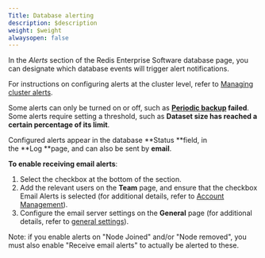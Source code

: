 ```yaml
---
Title: Database alerting
description: $description
weight: $weight
alwaysopen: false
---
```

In the *Alerts* section of the Redis Enterprise Software database page,
you can designate which database events will trigger alert
notifications.

For instructions on configuring alerts at the cluster level, refer to
[Managing cluster
alerts](/redis-enterprise-documentation/administering/cluster-operations/settings/alerts/).

Some alerts can only be turned on or off, such as **[Periodic
backup](/redis-enterprise-documentation/administering/database-operations/database-backup/)
failed**. Some alerts require setting a threshold, such as **Dataset
size has reached a certain percentage of its limit**.

Configured alerts appear in the database **Status **field, in
the **Log **page, and can also be sent by **email**.

**To enable receiving email alerts**:

1.  Select the checkbox at the bottom of the section.
2.  Add the relevant users on the **Team** page, and ensure that the
    checkbox Email Alerts is selected (for additional details, refer to
    [Account
    Management](/redis-enterprise-documentation/administering/security/account-management/)).
3.  Configure the email server settings on the **General** page (for
    additional details, refer to [general
    settings](/redis-enterprise-documentation/administering/cluster-operations/settings/general/)).

Note: if you enable alerts on "Node Joined" and/or "Node removed", you
must also enable "Receive email alerts" to actually be alerted to these.
